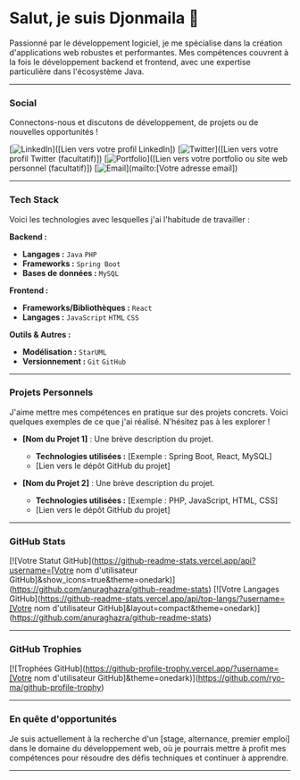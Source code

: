 # Salut, je suis Djonmaila 👋

Passionné par le développement logiciel, je me spécialise dans la création d'applications web robustes et performantes. Mes compétences couvrent à la fois le développement backend et frontend, avec une expertise particulière dans l'écosystème Java.

---

### Social

Connectons-nous et discutons de développement, de projets ou de nouvelles opportunités !

[![LinkedIn](https://img.shields.io/badge/LinkedIn-0077B5?style=for-the-badge&logo=linkedin&logoColor=white)]([Lien vers votre profil LinkedIn])
[![Twitter](https://img.shields.io/badge/Twitter-1DA1F2?style=for-the-badge&logo=twitter&logoColor=white)]([Lien vers votre profil Twitter (facultatif)])
[![Portfolio](https://img.shields.io/badge/Portfolio-FF5722?style=for-the-badge&logo=adobe&logoColor=white)]([Lien vers votre portfolio ou site web personnel (facultatif)])
[![Email](https://img.shields.io/badge/Gmail-D14836?style=for-the-badge&logo=gmail&logoColor=white)](mailto:[Votre adresse email])

---

### Tech Stack

Voici les technologies avec lesquelles j'ai l'habitude de travailler :

**Backend :**
* **Langages :** `Java` `PHP`
* **Frameworks :** `Spring Boot`
* **Bases de données :** `MySQL`

**Frontend :**
* **Frameworks/Bibliothèques :** `React`
* **Langages :** `JavaScript` `HTML` `CSS`

**Outils & Autres :**
* **Modélisation :** `StarUML`
* **Versionnement :** `Git` `GitHub`

---

### Projets Personnels

J'aime mettre mes compétences en pratique sur des projets concrets. Voici quelques exemples de ce que j'ai réalisé. N'hésitez pas à les explorer !

* **[Nom du Projet 1]** : Une brève description du projet.
    * **Technologies utilisées :** [Exemple : Spring Boot, React, MySQL]
    * [Lien vers le dépôt GitHub du projet]

* **[Nom du Projet 2]** : Une brève description du projet.
    * **Technologies utilisées :** [Exemple : PHP, JavaScript, HTML, CSS]
    * [Lien vers le dépôt GitHub du projet]

---

### GitHub Stats

[![Votre Statut GitHub](https://github-readme-stats.vercel.app/api?username=[Votre nom d'utilisateur GitHub]&show_icons=true&theme=onedark)](https://github.com/anuraghazra/github-readme-stats)
[![Votre Langages GitHub](https://github-readme-stats.vercel.app/api/top-langs/?username=[Votre nom d'utilisateur GitHub]&layout=compact&theme=onedark)](https://github.com/anuraghazra/github-readme-stats)

---

###  GitHub Trophies

[![Trophées GitHub](https://github-profile-trophy.vercel.app/?username=[Votre nom d'utilisateur GitHub]&theme=onedark)](https://github.com/ryo-ma/github-profile-trophy)

---

###  En quête d'opportunités

Je suis actuellement à la recherche d'un [stage, alternance, premier emploi] dans le domaine du développement web, où je pourrais mettre à profit mes compétences pour résoudre des défis techniques et continuer à apprendre.

---
